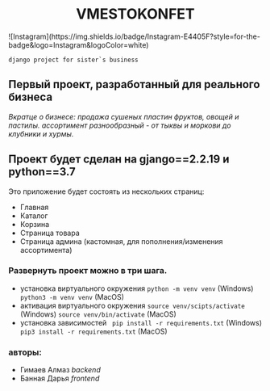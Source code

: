 <h1 align="center">VMESTOKONFET</h1>![Instagram](https://img.shields.io/badge/Instagram-E4405F?style=for-the-badge&logo=Instagram&logoColor=white)

``` django project for sister`s business ```

## Первый проект, разработанный для реального бизнеса
_Вкратце о бизнесе:_
_продажа сушеных пластин фруктов, овощей и пастилы._
_ассортимент разнообразный - от тыквы и моркови до клубники и хурмы._

## Проект будет сделан на gjango==2.2.19 и python==3.7
Это приложение будет состоять из нескольких страниц:
- Главная
- Каталог
- Корзина
- Страница товара
- Страница админа (кастомная, для пополнения/изменения ассортимента)

### Развернуть проект можно в три шага.
- установка виртуального окружения
    ``` python -m venv venv ``` (Windows) 
    ``` python3 -m venv venv ``` (MacOS) 
- активация виртуального окружения
    ```source venv/scipts/activate``` (Windows)
    ```source venv/bin/activate``` (MacOS)
- установка зависимостей
    ``` pip install -r requirements.txt``` (Windows)
    ``` pip3 install -r requirements.txt``` (MacOS)

### авторы:
- Гимаев Алмаз _backend_ 
- Банная Дарья _frontend_